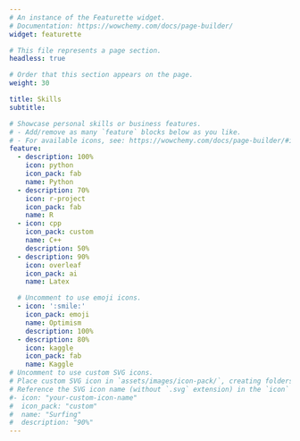 ```yaml
---
# An instance of the Featurette widget.
# Documentation: https://wowchemy.com/docs/page-builder/
widget: featurette

# This file represents a page section.
headless: true

# Order that this section appears on the page.
weight: 30

title: Skills
subtitle:

# Showcase personal skills or business features.
# - Add/remove as many `feature` blocks below as you like.
# - For available icons, see: https://wowchemy.com/docs/page-builder/#icons
feature:
  - description: 100%
    icon: python
    icon_pack: fab
    name: Python
  - description: 70%
    icon: r-project
    icon_pack: fab
    name: R
  - icon: cpp
    icon_pack: custom
    name: C++
    description: 50%
  - description: 90%
    icon: overleaf
    icon_pack: ai
    name: Latex

  # Uncomment to use emoji icons.
  - icon: ':smile:'
    icon_pack: emoji
    name: Optimism
    description: 100%
  - description: 80%
    icon: kaggle
    icon_pack: fab
    name: Kaggle
# Uncomment to use custom SVG icons.
# Place custom SVG icon in `assets/images/icon-pack/`, creating folders if necessary.
# Reference the SVG icon name (without `.svg` extension) in the `icon` field.
#- icon: "your-custom-icon-name"
#  icon_pack: "custom"
#  name: "Surfing"
#  description: "90%"
---
```

